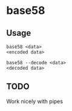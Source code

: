 # base58

## Usage

```
base58 <data>
<encoded data>

base58 --decode <data>
<decoded data>
```

## TODO
Work nicely with pipes

